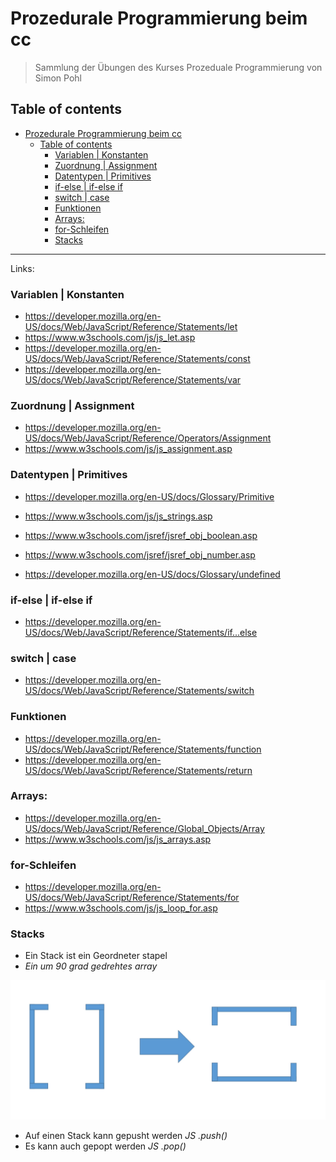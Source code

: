 # Prozedurale Programmierung beim cc

>Sammlung der Übungen des Kurses Prozeduale Programmierung von Simon Pohl

## Table of contents


- [Prozedurale Programmierung beim cc](#prozedurale-programmierung-beim-cc)
  - [Table of contents](#table-of-contents)
    - [Variablen | Konstanten](#variablen--konstanten)
    - [Zuordnung | Assignment](#zuordnung--assignment)
    - [Datentypen | Primitives](#datentypen--primitives)
    - [if-else | if-else if](#if-else--if-else-if)
    - [switch | case](#switch--case)
    - [Funktionen](#funktionen)
    - [Arrays:](#arrays)
    - [for-Schleifen](#for-schleifen)
    - [Stacks](#stacks)

------
Links: 

### Variablen | Konstanten

- https://developer.mozilla.org/en-US/docs/Web/JavaScript/Reference/Statements/let
- https://www.w3schools.com/js/js_let.asp
- https://developer.mozilla.org/en-US/docs/Web/JavaScript/Reference/Statements/const
- https://developer.mozilla.org/en-US/docs/Web/JavaScript/Reference/Statements/var


### Zuordnung | Assignment
- https://developer.mozilla.org/en-US/docs/Web/JavaScript/Reference/Operators/Assignment
- https://www.w3schools.com/js/js_assignment.asp

### Datentypen | Primitives
- https://developer.mozilla.org/en-US/docs/Glossary/Primitive

- https://www.w3schools.com/js/js_strings.asp
- https://www.w3schools.com/jsref/jsref_obj_boolean.asp
- https://www.w3schools.com/jsref/jsref_obj_number.asp
- https://developer.mozilla.org/en-US/docs/Glossary/undefined


### if-else | if-else if
- https://developer.mozilla.org/en-US/docs/Web/JavaScript/Reference/Statements/if...else

### switch | case
- https://developer.mozilla.org/en-US/docs/Web/JavaScript/Reference/Statements/switch

### Funktionen
- https://developer.mozilla.org/en-US/docs/Web/JavaScript/Reference/Statements/function
- https://developer.mozilla.org/en-US/docs/Web/JavaScript/Reference/Statements/return

### Arrays:
- https://developer.mozilla.org/en-US/docs/Web/JavaScript/Reference/Global_Objects/Array
- https://www.w3schools.com/js/js_arrays.asp

### for-Schleifen
- https://developer.mozilla.org/en-US/docs/Web/JavaScript/Reference/Statements/for
- https://www.w3schools.com/js/js_loop_for.asp

### Stacks
- Ein Stack ist ein Geordneter stapel 
- *Ein um 90 grad gedrehtes array*
  
![](bilder/stack1.png)

- Auf einen Stack kann gepusht werden *JS .push()*
- Es kann auch gepopt werden *JS .pop()*
